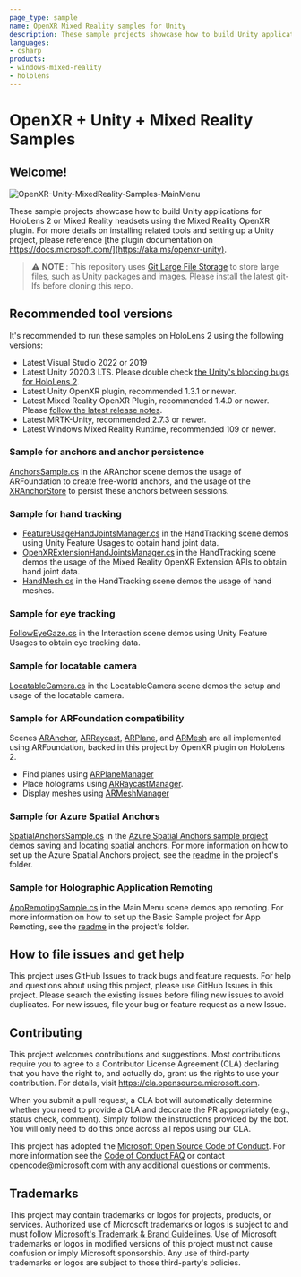 ```yaml
---
page_type: sample
name: OpenXR Mixed Reality samples for Unity
description: These sample projects showcase how to build Unity applications for HoloLens 2 or Mixed Reality headsets using the Mixed Reality OpenXR plugin.
languages:
- csharp
products:
- windows-mixed-reality
- hololens
---
```


# OpenXR + Unity + Mixed Reality Samples

## Welcome!

![OpenXR-Unity-MixedReality-Samples-MainMenu](Readme/OpenXR-Unity-MixedReality-Samples-MainMenu.jpg)

These sample projects showcase how to build Unity applications
for HoloLens 2 or Mixed Reality headsets using the Mixed Reality OpenXR plugin.
For more details on installing related tools and setting up a Unity project,
please reference [the plugin documentation on https://docs.microsoft.com/](https://aka.ms/openxr-unity).

> :warning: **NOTE** :
> This repository uses [Git Large File Storage](https://git-lfs.github.com/) to store large files,
> such as Unity packages and images. Please install the latest git-lfs before cloning this repo.

## Recommended tool versions

It's recommended to run these samples on HoloLens 2 using the following versions:

- Latest Visual Studio 2022 or 2019
- Latest Unity 2020.3 LTS.  Please double check [the Unity's blocking bugs for HoloLens 2](https://aka.ms/openxr-unity-blocking).
- Latest Unity OpenXR plugin, recommended 1.3.1 or newer.
- Latest Mixed Reality OpenXR Plugin, recommended 1.4.0 or newer. Please [follow the latest release notes](https://github.com/microsoft/OpenXR-Unity-MixedReality-Samples/releases).
- Latest MRTK-Unity, recommended 2.7.3 or newer.
- Latest Windows Mixed Reality Runtime, recommended 109 or newer.

### Sample for anchors and anchor persistence

[AnchorsSample.cs](BasicSample/Assets/ARAnchor/Scripts/AnchorsSample.cs) in the ARAnchor scene
demos the usage of ARFoundation to create free-world anchors,
and the usage of the [XRAnchorStore](https://docs.microsoft.com/windows/mixed-reality/develop/unity/spatial-anchors-in-unity?tabs=anchorstore#persistent-world-locking) to persist these anchors between sessions.

### Sample for hand tracking

- [FeatureUsageHandJointsManager.cs](BasicSample/Assets/HandTracking/Scripts/FeatureUsageHandJointsManager.cs)
  in the HandTracking scene demos using Unity Feature Usages to obtain hand joint data.
- [OpenXRExtensionHandJointsManager.cs](BasicSample/Assets/HandTracking/Scripts/OpenXRExtensionHandJointsManager.cs)
  in the HandTracking scene demos the usage of the Mixed Reality OpenXR Extension APIs to obtain hand joint data.
- [HandMesh.cs](BasicSample/Assets/HandTracking/Scripts/HandMesh.cs)
  in the HandTracking scene demos the usage of hand meshes.

### Sample for eye tracking

[FollowEyeGaze.cs](BasicSample/Assets/Interaction/Scripts/FollowEyeGaze.cs) in the Interaction scene demos using Unity Feature Usages to obtain eye tracking data.

### Sample for locatable camera

[LocatableCamera.cs](BasicSample/Assets/LocatableCamera/Scripts/LocatableCamera.cs) in the LocatableCamera scene demos the setup and usage of the locatable camera.

### Sample for ARFoundation compatibility

Scenes [ARAnchor](BasicSample/Assets/ARAnchor), [ARRaycast](BasicSample/Assets/ARRaycast), [ARPlane](BasicSample/Assets/ARPlane),
and [ARMesh](BasicSample/Assets/ARMesh) are all implemented using ARFoundation, backed in this project by OpenXR plugin on HoloLens 2.

- Find planes using [ARPlaneManager](https://docs.unity3d.com/Packages/com.unity.xr.arfoundation@4.0/api/UnityEngine.XR.ARFoundation.ARPlaneManager.html)
- Place holograms using [ARRaycastManager](https://docs.unity3d.com/Packages/com.unity.xr.arfoundation@4.0/api/UnityEngine.XR.ARFoundation.ARRaycastManager.html).
- Display meshes using [ARMeshManager](https://docs.unity3d.com/Packages/com.unity.xr.arfoundation@4.0/api/UnityEngine.XR.ARFoundation.ARMeshManager.html)

### Sample for Azure Spatial Anchors

[SpatialAnchorsSample.cs](AzureSpatialAnchorsSample/Assets/Scripts/SpatialAnchorsSample.cs) in the [Azure Spatial Anchors sample project](AzureSpatialAnchorsSample) demos saving and locating spatial anchors. For more information on how to set up the Azure Spatial Anchors project, see the [readme](AzureSpatialAnchorsSample) in the project's folder.

### Sample for Holographic Application Remoting

[AppRemotingSample.cs](BasicSample/Assets/AppRemoting/Scripts/AppRemotingSample.cs) in the Main Menu scene demos app remoting. For more information on how to set up the Basic Sample project for App Remoting, see the [readme](BasicSample/Assets/AppRemoting/README.md) in the project's folder.

## How to file issues and get help

This project uses GitHub Issues to track bugs and feature requests.
For help and questions about using this project, please use GitHub Issues in this project.
Please search the existing issues before filing new issues to avoid duplicates.
For new issues, file your bug or feature request as a new Issue.

## Contributing

This project welcomes contributions and suggestions. Most contributions require you to agree to a
Contributor License Agreement (CLA) declaring that you have the right to, and actually do, grant us
the rights to use your contribution. For details, visit https://cla.opensource.microsoft.com.

When you submit a pull request, a CLA bot will automatically determine whether you need to provide
a CLA and decorate the PR appropriately (e.g., status check, comment). Simply follow the instructions
provided by the bot. You will only need to do this once across all repos using our CLA.

This project has adopted the [Microsoft Open Source Code of Conduct](https://opensource.microsoft.com/codeofconduct/).
For more information see the [Code of Conduct FAQ](https://opensource.microsoft.com/codeofconduct/faq/) or
contact [opencode@microsoft.com](mailto:opencode@microsoft.com) with any additional questions or comments.

## Trademarks

This project may contain trademarks or logos for projects, products, or services. Authorized use of Microsoft
trademarks or logos is subject to and must follow
[Microsoft's Trademark & Brand Guidelines](https://www.microsoft.com/legal/intellectualproperty/trademarks/usage/general).
Use of Microsoft trademarks or logos in modified versions of this project must not cause confusion or imply Microsoft sponsorship.
Any use of third-party trademarks or logos are subject to those third-party's policies.
